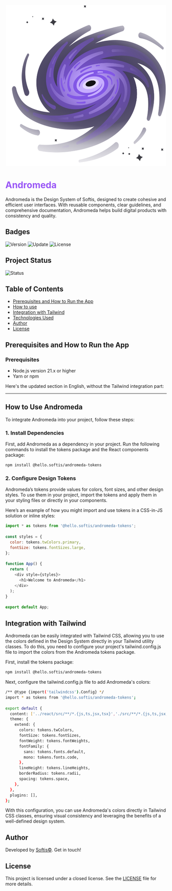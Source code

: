 <div align="center">
  <img src="https://github.com/hello-softis/andromeda/blob/main/public/logo.svg" width="500px" height="500px" />
</div>

# <span style="color: #9956F6;">Andromeda</span>

Andromeda is the Design System of Softis, designed to create cohesive and efficient user interfaces. With reusable components, clear guidelines, and comprehensive documentation, Andromeda helps build digital products with consistency and quality.

## Badges

![Version](https://img.shields.io/badge/Version-1.0.0-black?style=for-the-badge&logo=version&logoColor=white&color=black&labelColor=black&label=Version)
![Update](https://img.shields.io/badge/Update-July%202024-black?style=for-the-badge&logo=github&logoColor=white&color=black&labelColor=black&label=Update)
![License](https://img.shields.io/badge/License-Commercial-black?style=for-the-badge&logo=license&logoColor=white&color=black&labelColor=black&label=License)

## Project Status

![Status](https://img.shields.io/badge/Status-In%20Development-black?style=for-the-badge&logo=github&logoColor=white&color=black&labelColor=black&label=Status)

## Table of Contents

- [Prerequisites and How to Run the App](#prerequisites-and-how-to-run-the-app)
- [How to use](#how-to-use-andromeda)
- [Integration with Tailwind](#integration-with-tailwind)
- [Technologies Used](#technologies-used)
- [Author](#author)
- [License](#license)

## Prerequisites and How to Run the App

### Prerequisites

- Node.js version 21.x or higher
- Yarn or npm

Here's the updated section in English, without the Tailwind integration part:

---

## How to Use Andromeda

To integrate Andromeda into your project, follow these steps:

### 1. Install Dependencies

First, add Andromeda as a dependency in your project. Run the following commands to install the tokens package and the React components package:

```bash
npm install @hello.softis/andromeda-tokens
```

### 2. Configure Design Tokens

Andromeda’s tokens provide values for colors, font sizes, and other design styles. To use them in your project, import the tokens and apply them in your styling files or directly in your components.

Here’s an example of how you might import and use tokens in a CSS-in-JS solution or inline styles:

```javascript
import * as tokens from '@hello.softis/andromeda-tokens';

const styles = {
  color: tokens.twColors.primary,
  fontSize: tokens.fontSizes.large,
};

function App() {
  return (
    <div style={styles}>
      <h1>Welcome to Andromeda</h1>
    </div>
  );
}

export default App;
```

## Integration with Tailwind

Andromeda can be easily integrated with Tailwind CSS, allowing you to use the colors defined in the Design System directly in your Tailwind utility classes. To do this, you need to configure your project's tailwind.config.js file to import the colors from the Andromeda tokens package.

First, install the tokens package:

```bash
npm install @hello.softis/andromeda-tokens
```

Next, configure the tailwind.config.js file to add Andromeda's colors:

```bash
/** @type {import('tailwindcss').Config} */
import * as tokens from '@hello.softis/andromeda-tokens';

export default {
  content: ['../react/src/**/*.{js,ts,jsx,tsx}','./src/**/*.{js,ts,jsx,tsx,mdx}'],
  theme: {
    extend: {
      colors: tokens.twColors,
      fontSize: tokens.fontSizes,
      fontWeight: tokens.fontWeights,
      fontFamily: {
        sans: tokens.fonts.default,
        mono: tokens.fonts.code,
      },
      lineHeight: tokens.lineHeights,
      borderRadius: tokens.radii,
      spacing: tokens.space,
    },
  },
  plugins: [],
};
```

With this configuration, you can use Andromeda's colors directly in Tailwind CSS classes, ensuring visual consistency and leveraging the benefits of a well-defined design system.

## Author

Developed by [Softis©](https://github.com/hello-softis). Get in touch!

## License

This project is licensed under a closed license. See the [LICENSE](LICENSE.md) file for more details.
